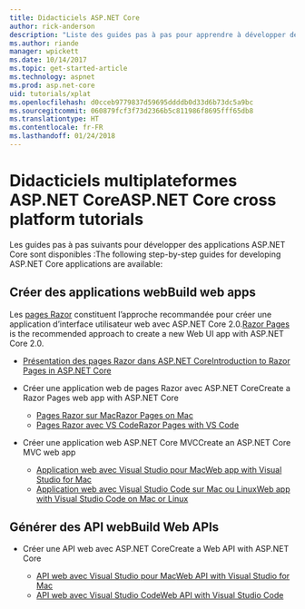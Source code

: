 ```yaml
---
title: Didacticiels ASP.NET Core
author: rick-anderson
description: "Liste des guides pas à pas pour apprendre à développer des applications ASP.NET Core."
ms.author: riande
manager: wpickett
ms.date: 10/14/2017
ms.topic: get-started-article
ms.technology: aspnet
ms.prod: asp.net-core
uid: tutorials/xplat
ms.openlocfilehash: d0cceb9779837d59695ddddb0d33d6b73dc5a9bc
ms.sourcegitcommit: 060879fcf3f73d2366b5c811986f8695fff65db8
ms.translationtype: HT
ms.contentlocale: fr-FR
ms.lasthandoff: 01/24/2018
---
```

# <a name="aspnet-core-cross-platform-tutorials"></a><span data-ttu-id="9f6e7-103">Didacticiels multiplateformes ASP.NET Core</span><span class="sxs-lookup"><span data-stu-id="9f6e7-103">ASP.NET Core cross platform tutorials</span></span>

<span data-ttu-id="9f6e7-104">Les guides pas à pas suivants pour développer des applications ASP.NET Core sont disponibles :</span><span class="sxs-lookup"><span data-stu-id="9f6e7-104">The following step-by-step guides for developing ASP.NET Core applications are available:</span></span>

## <a name="build-web-apps"></a><span data-ttu-id="9f6e7-105">Créer des applications web</span><span class="sxs-lookup"><span data-stu-id="9f6e7-105">Build web apps</span></span>

<span data-ttu-id="9f6e7-106">Les [pages Razor](xref:mvc/razor-pages/index) constituent l’approche recommandée pour créer une application d’interface utilisateur web avec ASP.NET Core 2.0.</span><span class="sxs-lookup"><span data-stu-id="9f6e7-106">[Razor Pages](xref:mvc/razor-pages/index) is the recommended approach to create a new Web UI app with ASP.NET Core 2.0.</span></span>

* [<span data-ttu-id="9f6e7-107">Présentation des pages Razor dans ASP.NET Core</span><span class="sxs-lookup"><span data-stu-id="9f6e7-107">Introduction to Razor Pages in ASP.NET Core</span></span>](xref:mvc/razor-pages/index)
* <span data-ttu-id="9f6e7-108">Créer une application web de pages Razor avec ASP.NET Core</span><span class="sxs-lookup"><span data-stu-id="9f6e7-108">Create a Razor Pages web app with ASP.NET Core</span></span>

   * [<span data-ttu-id="9f6e7-109">Pages Razor sur Mac</span><span class="sxs-lookup"><span data-stu-id="9f6e7-109">Razor Pages on Mac</span></span>](xref:tutorials/razor-pages-mac/index)
   * [<span data-ttu-id="9f6e7-110">Pages Razor avec VS Code</span><span class="sxs-lookup"><span data-stu-id="9f6e7-110">Razor Pages with VS Code</span></span>](xref:tutorials/razor-pages-vsc/index)  

* <span data-ttu-id="9f6e7-111">Créer une application web ASP.NET Core MVC</span><span class="sxs-lookup"><span data-stu-id="9f6e7-111">Create an ASP.NET Core MVC web app</span></span>

   * [<span data-ttu-id="9f6e7-112">Application web avec Visual Studio pour Mac</span><span class="sxs-lookup"><span data-stu-id="9f6e7-112">Web app with Visual Studio for Mac</span></span>](first-mvc-app-mac/index.md)
   * [<span data-ttu-id="9f6e7-113">Application web avec Visual Studio Code sur Mac ou Linux</span><span class="sxs-lookup"><span data-stu-id="9f6e7-113">Web app with Visual Studio Code on Mac or Linux</span></span>](first-mvc-app-xplat/index.md)

## <a name="build-web-apis"></a><span data-ttu-id="9f6e7-114">Générer des API web</span><span class="sxs-lookup"><span data-stu-id="9f6e7-114">Build Web APIs</span></span>
* <span data-ttu-id="9f6e7-115">Créer une API web avec ASP.NET Core</span><span class="sxs-lookup"><span data-stu-id="9f6e7-115">Create a Web API with ASP.NET Core</span></span>

  * [<span data-ttu-id="9f6e7-116">API web avec Visual Studio pour Mac</span><span class="sxs-lookup"><span data-stu-id="9f6e7-116">Web API with Visual Studio for Mac</span></span>](xref:tutorials/first-web-api-mac)
  * [<span data-ttu-id="9f6e7-117">API web avec Visual Studio Code</span><span class="sxs-lookup"><span data-stu-id="9f6e7-117">Web API with Visual Studio Code</span></span>](web-api-vsc.md)

